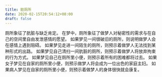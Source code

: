 ```yaml
---
title: 脏厕所
date: 2020-02-15T20:54:12+08:00
draft: false
---
```


厕所象征了肮脏与缺乏肯定。
在梦中，厕所象征了做梦人对秘密性的需求与在自己的空间里自由发泄感情的愿望。
如果梦见一间很破旧的厕所，则说明做梦人会在感情上遇到阻碍。
如果梦见走进一间陌生的厕所，则预示着做梦人无法找到某种形式的出路。
如果梦见自己清扫一间肮脏的厕所，则预示着做梦人将放弃拘束的行为方式。
如果梦见自己在厕所里小便，则预示着所有的困难都将过去。
如果女子梦见在自家的厕所里小便，则预示做梦人将会成为一位出色的家庭主妇。
如果病人梦见在自家的厕所里小便，则预示着做梦人的身体很快就会康复。

